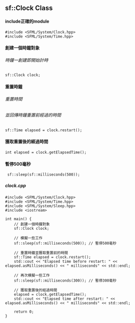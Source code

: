 sf::Clock  Class 
---

#### include正確的module
```clike
#include <SFML/System/Clock.hpp>
#include <SFML/System/Time.hpp>
```

#### 創建一個時鐘對象
###### 時鐘一創建即開始計時
```clike
sf::Clock clock;
```
#### 重置時鐘
###### 重置時間
###### 並回傳時鐘重置前經過的時間
```clike
sf::Time elapsed = clock.restart();
```

#### 獲取重置後的經過時間
```clike
int elapsed = clock.getElapsedTime();
```

#### 暫停500毫秒
```clike
 sf::sleep(sf::milliseconds(500)); 
```

##### clock.cpp
```cpp=
#include <SFML/System/Clock.hpp>
#include <SFML/System/Time.hpp>
#include <SFML/System/Sleep.hpp>
#include <iostream>

int main() {
    // 創建一個時鐘對象
    sf::Clock clock;

    // 模擬一些工作
    sf::sleep(sf::milliseconds(500)); // 暫停500毫秒

    // 重置時鐘並獲取重置前的時間
    sf::Time elapsed = clock.restart();
    std::cout << "Elapsed time before restart: " << elapsed.asMilliseconds() << " milliseconds" << std::endl;

    // 再次模擬一些工作
    sf::sleep(sf::milliseconds(300)); // 暫停300毫秒

    // 獲取重置後的經過時間
    elapsed = clock.getElapsedTime();
    std::cout << "Elapsed time after restart: " << elapsed.asMilliseconds() << " milliseconds" << std::endl;

    return 0;
}
```

